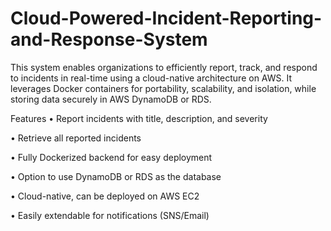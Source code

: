 # Cloud-Powered-Incident-Reporting-and-Response-System
This system enables organizations to efficiently report, track, and respond to incidents in real-time using a cloud-native architecture on AWS. It leverages Docker containers for portability, scalability, and isolation, while storing data securely in AWS DynamoDB or RDS.


Features
•	Report incidents with title, description, and severity

•	Retrieve all reported incidents

•	Fully Dockerized backend for easy deployment

•	Option to use DynamoDB or RDS as the database

•	Cloud-native, can be deployed on AWS EC2

•	Easily extendable for notifications (SNS/Email)

